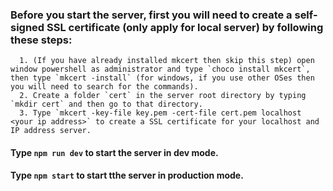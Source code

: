 ### Before you start the server, first you will need to create a self-signed SSL certificate (only apply for local server) by following these steps:
      1. (If you have already installed mkcert then skip this step) open window powershell as administrator and type `choco install mkcert`, then type `mkcert -install` (for windows, if you use other OSes then you will need to search for the commands).
      2. Create a folder `cert` in the server root directory by typing `mkdir cert` and then go to that directory.
      3. Type `mkcert -key-file key.pem -cert-file cert.pem localhost <your ip address>` to create a SSL certificate for your localhost and IP address server.

#### Type `npm run dev` to start the server in dev mode.
#### Type `npm start` to start tthe server in production mode.